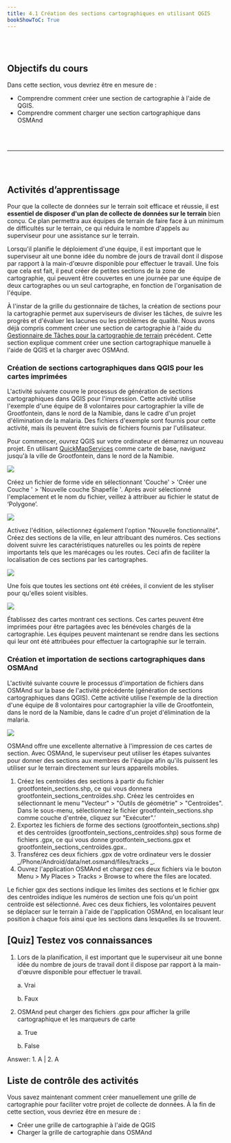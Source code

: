 ```yaml
---
title: 4.1 Création des sections cartographiques en utilisant QGIS
bookShowToC: True
---
```

<br></br>

## Objectifs du cours

Dans cette section, vous devriez être en mesure de :

* Comprendre comment créer une section de cartographie à l'aide de QGIS.
* Comprendre comment charger une section cartographique dans OSMAnd

<br></br>
***
<br></br>

## Activités d’apprentissage

Pour que la collecte de données sur le terrain soit efficace et réussie, il est **essentiel de disposer d'un plan de collecte de données sur le terrain** bien conçu. Ce plan permettra aux équipes de terrain de faire face à un minimum de difficultés sur le terrain, ce qui réduira le nombre d'appels au superviseur pour une assistance sur le terrain.

Lorsqu'il planifie le déploiement d'une équipe, il est important que le superviseur ait une bonne idée du nombre de jours de travail dont il dispose par rapport à la main-d'œuvre disponible pour effectuer le travail. Une fois que cela est fait, il peut créer de petites sections de la zone de cartographie, qui peuvent être couvertes en une journée par une équipe de deux cartographes ou un seul cartographe, en fonction de l'organisation de l'équipe.

À l'instar de la grille du gestionnaire de tâches, la création de sections pour la cartographie permet aux superviseurs de diviser les tâches, de suivre les progrès et d'évaluer les lacunes ou les problèmes de qualité. Nous avons déjà compris comment créer une section de cartographie à l'aide du [Gestionnaire de Tâches pour la cartographie de terrain](https://docs.google.com/document/d/1ZICqkGuiF9rIHom2Xw7APHxrVl1AlaiE2vnrWD19gWE/edit) précédent. Cette section explique comment créer une section cartographique manuelle à l'aide de QGIS et la charger avec OSMAnd.

### Création de sections cartographiques dans QGIS pour les cartes imprimées

L'activité suivante couvre le processus de génération de sections cartographiques dans QGIS pour l'impression. Cette activité utilise l'exemple d'une équipe de 8 volontaires pour cartographier la ville de Grootfontein, dans le nord de la Namibie, dans le cadre d'un projet d'élimination de la malaria. Des fichiers d'exemple sont fournis pour cette activité, mais ils peuvent être suivis de fichiers fournis par l'utilisateur.

Pour commencer, ouvrez QGIS sur votre ordinateur et démarrez un nouveau projet. En utilisant [QuickMapServices](https://hotosm.github.io/toolbox/pages/data-use-and-analysis/7.1-qgis/#installing-plug-ins) comme carte de base, naviguez jusqu'à la ville de Grootfontein, dans le nord de la Namibie.

![](/images/4_field_mapping_management/1_creating_mapping_section_using_qgis/040101_quickmapservices.gif)

Créez un fichier de forme vide en sélectionnant 'Couche' > 'Créer une Couche ' > 'Nouvelle couche Shapefile '. Après avoir sélectionné l'emplacement et le nom du fichier, veillez à attribuer au fichier le statut de ‘Polygone’.

![](/images/4_field_mapping_management/1_creating_mapping_section_using_qgis/040102_new_shapefile_layer.gif)

Activez l'édition, sélectionnez également l'option "Nouvelle fonctionnalité". Créez des sections de la ville, en leur attribuant des numéros. Ces sections doivent suivre les caractéristiques naturelles ou les points de repère importants tels que les marécages ou les routes. Ceci afin de faciliter la localisation de ces sections par les cartographes.

![](/images/4_field_mapping_management/1_creating_mapping_section_using_qgis/040103_newfeature.gif)

Une fois que toutes les sections ont été créées, il convient de les styliser pour qu'elles soient visibles.

![](/images/4_field_mapping_management/1_creating_mapping_section_using_qgis/040104_tracingarea.png)

Établissez des cartes montrant ces sections. Ces cartes peuvent être imprimées pour être partagées avec les bénévoles chargés de la cartographie. Les équipes peuvent maintenant se rendre dans les sections qui leur ont été attribuées pour effectuer la cartographie sur le terrain.

### Création et importation de sections cartographiques dans OSMAnd

L'activité suivante couvre le processus d'importation de fichiers dans OSMAnd sur la base de l'activité précédente (génération de sections cartographiques dans QGIS). Cette activité utilise l'exemple de la direction d'une équipe de 8 volontaires pour cartographier la ville de Grootfontein, dans le nord de la Namibie, dans le cadre d'un projet d'élimination de la malaria.

![](/images/4_field_mapping_management/1_creating_mapping_section_using_qgis/040105_osmand.jpg)

OSMAnd offre une excellente alternative à l'impression de ces cartes de section. Avec OSMAnd, le superviseur peut utiliser les étapes suivantes pour donner des sections aux membres de l'équipe afin qu'ils puissent les utiliser sur le terrain directement sur leurs appareils mobiles.

1. Créez les centroïdes des sections à partir du fichier grootfontein_sections.shp, ce qui vous donnera grootfontein_sections_centroïdes.shp. Créez les centroïdes en sélectionnant le menu "Vecteur" > "Outils de géométrie" > "Centroïdes". Dans le sous-menu, sélectionnez le fichier grootfontein_sections.shp comme couche d'entrée, cliquez sur "Exécuter".’
2. Exportez les fichiers de forme des sections (grootfontein_sections.shp) et des centroïdes (grootfontein_sections_centroïdes.shp) sous forme de fichiers .gpx, ce qui vous donne grootfontein_sections.gpx et grootfontein_sections_centroïdes.gpx..
3. Transférez ces deux fichiers .gpx de votre ordinateur vers le dossier _/Phone/Android/data/net.osmand/files/tracks _.
4. Ouvrez l'application OSMAnd et chargez ces deux fichiers via le bouton Menu > My Places > Tracks > Browse to where the files are located.

Le fichier gpx des sections indique les limites des sections et le fichier gpx des centroïdes indique les numéros de section une fois qu'un point centroïde est sélectionné. Avec ces deux fichiers, les volontaires peuvent se déplacer sur le terrain à l'aide de l'application OSMAnd, en localisant leur position à chaque fois ainsi que les sections dans lesquelles ils se trouvent.

## [Quiz] Testez vos connaissances

1. Lors de la planification, il est important que le superviseur ait une bonne idée du nombre de jours de travail dont il dispose par rapport à la main-d'œuvre disponible pour effectuer le travail.


    a. Vrai

    b. Faux

2. OSMAnd peut charger des fichiers .gpx pour afficher la grille cartographique et les marqueurs de carte


    a. True

    b. False

Answer: 1. A | 2. A

## Liste de contrôle des activités

Vous savez maintenant comment créer manuellement une grille de cartographie pour faciliter votre projet de collecte de données. À la fin de cette section, vous devriez être en mesure de :

- Créer une grille de cartographie à l'aide de QGIS
- Charger la grille de cartographie dans OSMAnd